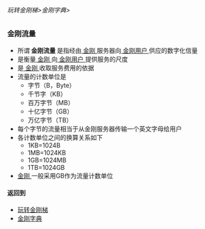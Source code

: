 ###### 玩转金刚梯>金刚字典>
### 金刚流量
- 所谓<strong> 金刚流量 </strong>是指经由[ 金刚 ](https://github.com/a2zitpro/web/blob/master/LadderFree/kkDictionary/Atozitpro.md)服务器向[ 金刚用户 ](https://github.com/a2zitpro/web/blob/master/LadderFree/kkDictionary/KKUser.md)供应的数字化信量
- 是衡量[ 金刚 ](https://github.com/a2zitpro/web/blob/master/LadderFree/kkDictionary/Atozitpro.md)向[ 金刚用户 ](https://github.com/a2zitpro/web/blob/master/LadderFree/kkDictionary/KKUser.md)提供服务的尺度
- 是[ 金刚 ](https://github.com/a2zitpro/web/blob/master/LadderFree/kkDictionary/Atozitpro.md)收取服务费用的依据
- 流量的计数单位是
  - 字节（B，Byte）
  - 千节字（KB）
  - 百万字节（MB）
  - 十亿字节（GB）
  - 万亿字节（TB）
- 每个字节的流量相当于从金刚服务器传输一个英文字母给用户
- 各计数单位之间的换算关系如下
  - 1KB=1024B
  - 1MB=1024KB
  - 1GB=1024MB
  - 1TB=1024GB
- [ 金刚 ](https://github.com/a2zitpro/web/blob/master/LadderFree/kkDictionary/Atozitpro.md)一般采用GB作为流量计数单位

#### 返回到
- [玩转金刚梯](https://github.com/a2zitpro/web/blob/master/LadderFree/A.md)
- [金刚字典](https://github.com/a2zitpro/web/blob/master/LadderFree/kkDictionary/KKDictionary.md)

